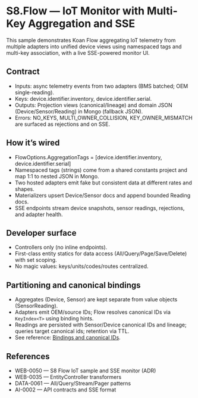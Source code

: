 # S8.Flow — IoT Monitor with Multi-Key Aggregation and SSE

This sample demonstrates Koan Flow aggregating IoT telemetry from multiple adapters into unified device views using namespaced tags and multi-key association, with a live SSE-powered monitor UI.

## Contract

- Inputs: async telemetry events from two adapters (BMS batched; OEM single-reading).
- Keys: device.identifier.inventory, device.identifier.serial.
- Outputs: Projection views (canonical/lineage) and domain JSON (Device/Sensor/Reading) in Mongo (fallback JSON).
- Errors: NO_KEYS, MULTI_OWNER_COLLISION, KEY_OWNER_MISMATCH are surfaced as rejections and on SSE.

## How it’s wired

- FlowOptions.AggregationTags = [device.identifier.inventory, device.identifier.serial]
- Namespaced tags (strings) come from a shared constants project and map 1:1 to nested JSON in Mongo.
- Two hosted adapters emit fake but consistent data at different rates and shapes.
- Materializers upsert Device/Sensor docs and append bounded Reading docs.
- SSE endpoints stream device snapshots, sensor readings, rejections, and adapter health.

## Developer surface

- Controllers only (no inline endpoints).
- First-class entity statics for data access (All/Query/Page/Save/Delete) with set scoping.
- No magic values: keys/units/codes/routes centralized.

## Partitioning and canonical bindings

- Aggregates (Device, Sensor) are kept separate from value objects (SensorReading).
- Adapters emit OEM/source IDs; Flow resolves canonical IDs via `KeyIndex<T>` using binding hints.
- Readings are persisted with Sensor/Device canonical IDs and lineage; queries target canonical ids; retention via TTL.
- See reference: [Bindings and canonical IDs](../reference/flow-bindings-and-canonical-ids.md).

## References

- WEB-0050 — S8 Flow IoT sample and SSE monitor (ADR)
- WEB-0035 — EntityController transformers
- DATA-0061 — All/Query/Stream/Pager patterns
- AI-0002 — API contracts and SSE format